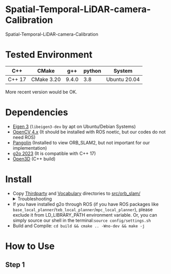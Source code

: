 # Spatial-Temporal-LiDAR-camera-Calibration
Spatial-Temporal-LiDAR-camera-Calibration
# Tested Environment
|C++|CMake|g++|python|System|
|---|---|---|---|---|
|C++ 17| CMake 3.20| 9.4.0| 3.8| Ubuntu 20.04|

More recent version would be OK. 
# Dependencies
* [Eigen 3](http://eigen.tuxfamily.org/) (`libeigen3-dev` by apt on Ubuntu/Debian Systems)
* [OpenCV 4.x](http://opencv.org/) (It should be installed with ROS noetic, but our codes do not need ROS)
* [Pangolin](https://github.com/stevenlovegrove/Pangolin) (Installed to view ORB_SLAM2, but not important for our implementation)
* [g2o 2023](https://github.com/RainerKuemmerle/g2o/releases/tag/20230223_git) (It is compatible with C++ 17)
* [Open3D](https://github.com/isl-org/Open3D) (C++ build)
# Install
* Copy [Thirdparty](https://github.com/UZ-SLAMLab/ORB_SLAM3/tree/master/Thirdparty) and [Vocabulary](https://github.com/UZ-SLAMLab/ORB_SLAM3/tree/master/Vocabulary) directories to [src/orb_slam/](./src/orb_slam/) <details>
  <summary>Troubleshooting</summary>
  Note that this version of ORB_SLAM2 is compiled in C++ 17 version and g2o 2023, so DO NOT copy the whole ORB_SLAM2 repo to replace our directory</details>
* If you have installed g2o through ROS (if you have ROS packages like `base_local_planner`/`teb_local_planner`/`mpc_local_planner`), please exclude it from LD_LIBRARY_PATH environment variable. Or, you can simply source our shell in the terminal:`source config/settings.sh`
* Build and Compile: `cd build && cmake .. -Wno-dev && make -j`

# How to Use
## Step 1

